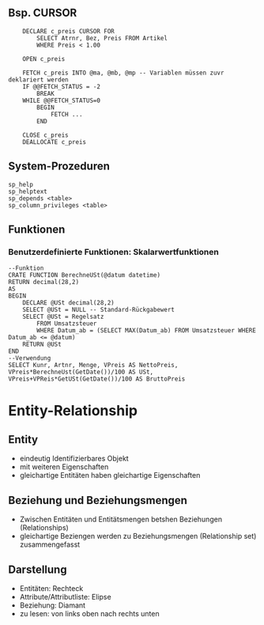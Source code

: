 ## Bsp. CURSOR

```
	DECLARE c_preis CURSOR FOR
		SELECT Atrnr, Bez, Preis FROM Artikel
		WHERE Preis < 1.00
	
	OPEN c_preis
	
	FETCH c_preis INTO @ma, @mb, @mp -- Variablen müssen zuvr deklariert werden
	IF @@FETCH_STATUS = -2
		BREAK
	WHILE @@FETCH_STATUS=0
		BEGIN
			FETCH ...
		END
	
	CLOSE c_preis
	DEALLOCATE c_preis
```

## System-Prozeduren

	sp_help
	sp_helptext
	sp_depends <table>
	sp_column_privileges <table>

## Funktionen

### Benutzerdefinierte Funktionen: Skalarwertfunktionen

	--Funktion
	CRATE FUNCTION BerechneUSt(@datum datetime)
	RETURN decimal(28,2)
	AS
	BEGIN
		DECLARE @USt decimal(28,2)
		SELECT @USt = NULL -- Standard-Rückgabewert
		SELECT @USt = Regelsatz
			FROM Umsatzsteuer
			WHERE Datum_ab = (SELECT MAX(Datum_ab) FROM Umsatzsteuer WHERE Datum_ab <= @datum)
		RETURN @USt
	END
	--Verwendung
	SELECT Kunr, Artnr, Menge, VPreis AS NettoPreis, VPreis*BerechneUst(GetDate())/100 AS USt, VPreis+VPReis*GetUSt(GetDate())/100 AS BruttoPreis

# Entity-Relationship

## Entity

- eindeutig Identifizierbares Objekt
- mit weiteren Eigenschaften
- gleichartige Entitäten haben gleichartige Eigenschaften

## Beziehung und Beziehungsmengen

- Zwischen Entitäten und Entitätsmengen betshen Beziehungen (Relationships)
- gleichartige Beziengen werden zu Beziehungsmengen (Relationship set) zusammengefasst

## Darstellung

- Entitäten: Rechteck
- Attribute/Attributliste: Elipse
- Beziehung: Diamant
- zu lesen: von links oben nach rechts unten
